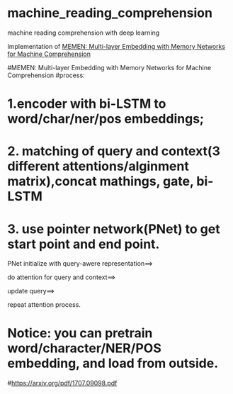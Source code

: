 # machine_reading_comprehension
machine reading comprehension with deep learning

Implementation of <a href='https://arxiv.org/pdf/1707.09098.pdf'>MEMEN: Multi-layer Embedding with Memory Networks for Machine Comprehension</a>


#MEMEN: Multi-layer Embedding with Memory Networks for Machine Comprehension #process: 

# 1.encoder with bi-LSTM to word/char/ner/pos embeddings; 

# 2. matching of query and context(3 different attentions/alginment matrix),concat mathings, gate, bi-LSTM 

# 3. use pointer network(PNet) to get start point and end point. 

PNet initialize with query-awere representation==>

do attention for query and context==>

update query==> 

repeat attention process. 

# Notice: you can pretrain word/character/NER/POS embedding, and load from outside.

#https://arxiv.org/pdf/1707.09098.pdf


